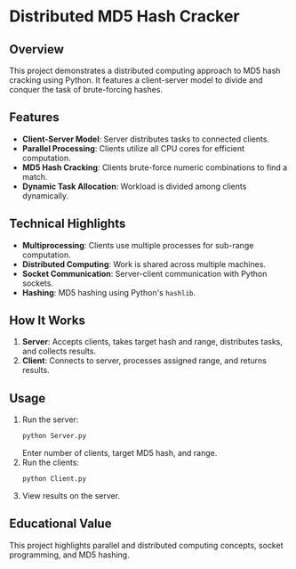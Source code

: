 # Distributed MD5 Hash Cracker

## Overview
This project demonstrates a distributed computing approach to MD5 hash cracking using Python. It features a client-server model to divide and conquer the task of brute-forcing hashes.

## Features
- **Client-Server Model**: Server distributes tasks to connected clients.
- **Parallel Processing**: Clients utilize all CPU cores for efficient computation.
- **MD5 Hash Cracking**: Clients brute-force numeric combinations to find a match.
- **Dynamic Task Allocation**: Workload is divided among clients dynamically.

## Technical Highlights
- **Multiprocessing**: Clients use multiple processes for sub-range computation.
- **Distributed Computing**: Work is shared across multiple machines.
- **Socket Communication**: Server-client communication with Python sockets.
- **Hashing**: MD5 hashing using Python's `hashlib`.

## How It Works
1. **Server**: Accepts clients, takes target hash and range, distributes tasks, and collects results.
2. **Client**: Connects to server, processes assigned range, and returns results.

## Usage
1. Run the server:
   ```bash
   python Server.py
   ```
   Enter number of clients, target MD5 hash, and range.
2. Run the clients:
   ```bash
   python Client.py
   ```
3. View results on the server.

## Educational Value
This project highlights parallel and distributed computing concepts, socket programming, and MD5 hashing.


